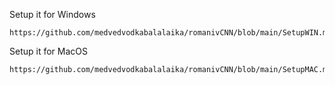 






Setup it for Windows 
  
    https://github.com/medvedvodkabalalaika/romanivCNN/blob/main/SetupWIN.md

Setup it for MacOS
  
    https://github.com/medvedvodkabalalaika/romanivCNN/blob/main/SetupMAC.md
